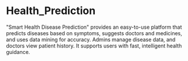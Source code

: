 # Health_Prediction
"Smart Health Disease Prediction" provides an easy-to-use platform that predicts diseases based on symptoms, suggests doctors and medicines, and uses data mining for accuracy. Admins manage disease data, and doctors view patient history. It supports users with fast, intelligent health guidance.
